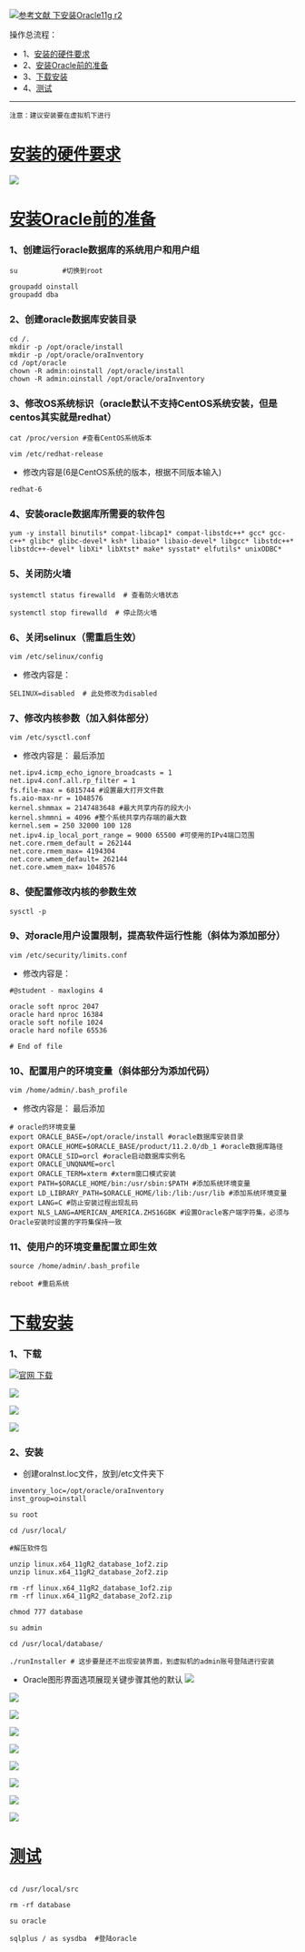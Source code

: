 [![](https://img.shields.io/badge/参考文献-下安装Oracle11gr2-yellow.svg "参考文献 下安装Oracle11g r2")](https://www.cnblogs.com/muhehe/p/7816808.html)


操作总流程：
- 1、[安装的硬件要求](#Linux-01)
- 2、[安装Oracle前的准备](#Linux-02)
- 3、[下载安装](#Linux-03)
- 4、[测试](#Linux-04)

***
`注意：建议安装要在虚拟机下进行`

# <a name="Linux-01" href="#" >安装的硬件要求</a>

![](image/1-1.png)

# <a name="Linux-02" href="#" >安装Oracle前的准备</a>
### 1、创建运行oracle数据库的系统用户和用户组
```shell
su           #切换到root

groupadd oinstall
groupadd dba
```
### 2、创建oracle数据库安装目录
```shell
cd /.   
mkdir -p /opt/oracle/install
mkdir -p /opt/oracle/oraInventory
cd /opt/oracle
chown -R admin:oinstall /opt/oracle/install
chown -R admin:oinstall /opt/oracle/oraInventory

```
### 3、修改OS系统标识（oracle默认不支持CentOS系统安装，但是centos其实就是redhat）
```shell
cat /proc/version #查看CentOS系统版本

vim /etc/redhat-release
```
- 修改内容是(6是CentOS系统的版本，根据不同版本输入)
```shell
redhat-6
```
### 4、安装oracle数据库所需要的软件包
```shell
yum -y install binutils* compat-libcap1* compat-libstdc++* gcc* gcc-c++* glibc* glibc-devel* ksh* libaio* libaio-devel* libgcc* libstdc++* libstdc++-devel* libXi* libXtst* make* sysstat* elfutils* unixODBC*
```
### 5、关闭防火墙
```shell
systemctl status firewalld  # 查看防火墙状态

systemctl stop firewalld  # 停止防火墙
```
### 6、关闭selinux（需重启生效）
```shell
vim /etc/selinux/config
```
- 修改内容是：
```shell
SELINUX=disabled  # 此处修改为disabled
```
### 7、修改内核参数（加入斜体部分）
```shell
vim /etc/sysctl.conf
```
- 修改内容是：
最后添加
```shell
net.ipv4.icmp_echo_ignore_broadcasts = 1
net.ipv4.conf.all.rp_filter = 1
fs.file-max = 6815744 #设置最大打开文件数
fs.aio-max-nr = 1048576
kernel.shmmax = 2147483648 #最大共享内存的段大小
kernel.shmmni = 4096 #整个系统共享内存端的最大数
kernel.sem = 250 32000 100 128
net.ipv4.ip_local_port_range = 9000 65500 #可使用的IPv4端口范围
net.core.rmem_default = 262144
net.core.rmem_max= 4194304
net.core.wmem_default= 262144
net.core.wmem_max= 1048576
```
### 8、使配置修改内核的参数生效
```shell
sysctl -p
```
### 9、对oracle用户设置限制，提高软件运行性能（斜体为添加部分）
```shell
vim /etc/security/limits.conf
```
- 修改内容是：
```shell
#@student - maxlogins 4

oracle soft nproc 2047
oracle hard nproc 16384
oracle soft nofile 1024
oracle hard nofile 65536

# End of file
```
### 10、配置用户的环境变量（斜体部分为添加代码）
```shell
vim /home/admin/.bash_profile
```
- 修改内容是：
最后添加
```shell
# oracle的环境变量
export ORACLE_BASE=/opt/oracle/install #oracle数据库安装目录
export ORACLE_HOME=$ORACLE_BASE/product/11.2.0/db_1 #oracle数据库路径
export ORACLE_SID=orcl #oracle启动数据库实例名
export ORACLE_UNQNAME=orcl
export ORACLE_TERM=xterm #xterm窗口模式安装
export PATH=$ORACLE_HOME/bin:/usr/sbin:$PATH #添加系统环境变量
export LD_LIBRARY_PATH=$ORACLE_HOME/lib:/lib:/usr/lib #添加系统环境变量
export LANG=C #防止安装过程出现乱码
export NLS_LANG=AMERICAN_AMERICA.ZHS16GBK #设置Oracle客户端字符集，必须与Oracle安装时设置的字符集保持一致

```
### 11、使用户的环境变量配置立即生效
```shell
source /home/admin/.bash_profile

reboot #重启系统
```

# <a name="Linux-03" href="#" >下载安装</a>
### 1、下载
[![](https://img.shields.io/badge/官网-下载-red.svg "官网 下载")](https://www.oracle.com/downloads/index.html#database)

![](image/1-3.png)

![](image/1-4.png)

![](image/1-5.png)

### 2、安装

- 创建oraInst.loc文件，放到/etc文件夹下

```
inventory_loc=/opt/oracle/oraInventory
inst_group=oinstall
```

```shell
su root

cd /usr/local/

#解压软件包

unzip linux.x64_11gR2_database_1of2.zip
unzip linux.x64_11gR2_database_2of2.zip

rm -rf linux.x64_11gR2_database_1of2.zip
rm -rf linux.x64_11gR2_database_2of2.zip

chmod 777 database

su admin 

cd /usr/local/database/

./runInstaller # 这步要是还不出现安装界面，到虚拟机的admin账号登陆进行安装
```

- Oracle图形界面选项展现关键步骤其他的默认
![](image/1-6.png)

![](image/1-7.png)

![](image/1-8.png)

![](image/1-9.png)

![](image/1-10.png)

![](image/1-11.png)

![](image/1-12.png)

![](image/1-13.png)

![](image/1-14.png)

# <a name="Linux-04" href="#" >测试</a>
```shell

cd /usr/local/src

rm -rf database

su oracle

sqlplus / as sysdba  #登陆oracle
```
